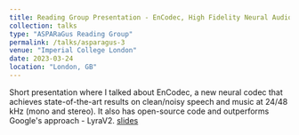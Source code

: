 ```yaml
---
title: Reading Group Presentation - EnCodec, High Fidelity Neural Audio Compression
collection: talks
type: "ASPARaGus Reading Group"
permalink: /talks/asparagus-3
venue: "Imperial College London"
date: 2023-03-24
location: "London, GB"
---
```


Short presentation where I talked about EnCodec, a new neural codec that achieves state-of-the-art results on clean/noisy speech and music at 24/48 kHz (mono and stereo). It also has open-source code and outperforms Google's approach - LyraV2. [slides](https://docs.google.com/presentation/d/1OSX6Hq_dvhoGTA-CGoykKuUbFndBxirUgfZxu441_VY/edit?usp=sharing)